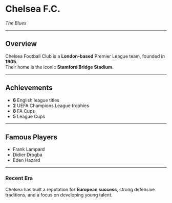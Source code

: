 # Chelsea F.C.

*The Blues*

---

## Overview
Chelsea Football Club is a **London-based** Premier League team, founded in **1905**.  
Their home is the iconic **Stamford Bridge Stadium**.

---

## Achievements
- **6** English league titles  
- **2** UEFA Champions League trophies  
- **8** FA Cups  
- **5** League Cups  

---

## Famous Players
- Frank Lampard  
- Didier Drogba  
- Eden Hazard  

---

### Recent Era
Chelsea has built a reputation for **European success**, strong defensive traditions, and a focus on developing young talent.
